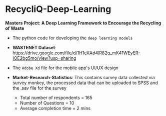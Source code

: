 # RecycliQ-Deep-Learning
**Masters Project: A Deep Learning Framework to Encourage the Recycling of Waste**

- The python code for developing the ``deep learning models``

- **WASTENET Dataset**: https://drive.google.com/file/d/1H1eXAd4lR82q_mK41WEyER-IOE2bg5mo/view?usp=sharing

- The ``Adobe Xd`` file for the mobile app's UI/UX design

- **Market-Research-Statistics**: This contains survey data collected via survey monkey, the processed data that can be uploaded to SPSS and the .sav file for the survey
    - Total number of respondents = 165
    - Number of Questions = 10
    - Average completion time = 2 mins
